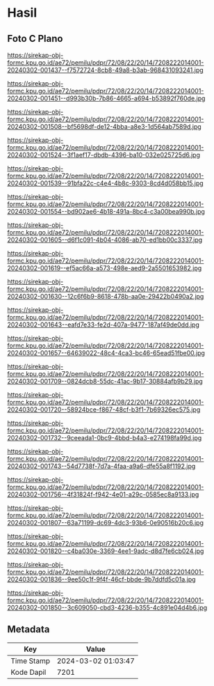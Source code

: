 # Hasil

## Foto C Plano

https://sirekap-obj-formc.kpu.go.id/ae72/pemilu/pdpr/72/08/22/20/14/7208222014001-20240302-001437--f7572724-8cb8-49a8-b3ab-968431093241.jpg

https://sirekap-obj-formc.kpu.go.id/ae72/pemilu/pdpr/72/08/22/20/14/7208222014001-20240302-001451--d993b30b-7b86-4665-a694-b53892f760de.jpg

https://sirekap-obj-formc.kpu.go.id/ae72/pemilu/pdpr/72/08/22/20/14/7208222014001-20240302-001508--bf5698df-de12-4bba-a8e3-1d564ab7589d.jpg

https://sirekap-obj-formc.kpu.go.id/ae72/pemilu/pdpr/72/08/22/20/14/7208222014001-20240302-001524--3f1aef17-dbdb-4396-ba10-032e025725d6.jpg

https://sirekap-obj-formc.kpu.go.id/ae72/pemilu/pdpr/72/08/22/20/14/7208222014001-20240302-001539--91bfa22c-c4e4-4b8c-9303-8cd4d058bb15.jpg

https://sirekap-obj-formc.kpu.go.id/ae72/pemilu/pdpr/72/08/22/20/14/7208222014001-20240302-001554--bd902ae6-4b18-491a-8bc4-c3a00bea990b.jpg

https://sirekap-obj-formc.kpu.go.id/ae72/pemilu/pdpr/72/08/22/20/14/7208222014001-20240302-001605--d6f1c091-4b04-4086-ab70-ed1bb00c3337.jpg

https://sirekap-obj-formc.kpu.go.id/ae72/pemilu/pdpr/72/08/22/20/14/7208222014001-20240302-001619--ef5ac66a-a573-498e-aed9-2a5501653982.jpg

https://sirekap-obj-formc.kpu.go.id/ae72/pemilu/pdpr/72/08/22/20/14/7208222014001-20240302-001630--12c6f6b9-8618-478b-aa0e-29422b0490a2.jpg

https://sirekap-obj-formc.kpu.go.id/ae72/pemilu/pdpr/72/08/22/20/14/7208222014001-20240302-001643--eafd7e33-fe2d-407a-9477-187af49de0dd.jpg

https://sirekap-obj-formc.kpu.go.id/ae72/pemilu/pdpr/72/08/22/20/14/7208222014001-20240302-001657--64639022-48c4-4ca3-bc46-65ead51fbe00.jpg

https://sirekap-obj-formc.kpu.go.id/ae72/pemilu/pdpr/72/08/22/20/14/7208222014001-20240302-001709--0824dcb8-55dc-41ac-9b17-30884afb9b29.jpg

https://sirekap-obj-formc.kpu.go.id/ae72/pemilu/pdpr/72/08/22/20/14/7208222014001-20240302-001720--58924bce-f867-48cf-b3f1-7b69326ec575.jpg

https://sirekap-obj-formc.kpu.go.id/ae72/pemilu/pdpr/72/08/22/20/14/7208222014001-20240302-001732--9ceeada1-0bc9-4bbd-b4a3-e274198fa99d.jpg

https://sirekap-obj-formc.kpu.go.id/ae72/pemilu/pdpr/72/08/22/20/14/7208222014001-20240302-001743--54d7738f-7d7a-4faa-a9a6-dfe55a8f1192.jpg

https://sirekap-obj-formc.kpu.go.id/ae72/pemilu/pdpr/72/08/22/20/14/7208222014001-20240302-001756--4f31824f-f942-4e01-a29c-0585ec8a9133.jpg

https://sirekap-obj-formc.kpu.go.id/ae72/pemilu/pdpr/72/08/22/20/14/7208222014001-20240302-001807--63a71199-dc69-4dc3-93b6-0e90516b20c6.jpg

https://sirekap-obj-formc.kpu.go.id/ae72/pemilu/pdpr/72/08/22/20/14/7208222014001-20240302-001820--c4ba030e-3369-4ee1-9adc-d8d7fe6cb024.jpg

https://sirekap-obj-formc.kpu.go.id/ae72/pemilu/pdpr/72/08/22/20/14/7208222014001-20240302-001836--9ee50c1f-9f4f-46cf-bbde-9b7ddfd5c01a.jpg

https://sirekap-obj-formc.kpu.go.id/ae72/pemilu/pdpr/72/08/22/20/14/7208222014001-20240302-001850--3c609050-cbd3-4236-b355-4c891e04d4b6.jpg


## Metadata

| Key        | Value               |
| ---------- | ------------------- |
| Time Stamp | 2024-03-02 01:03:47 |
| Kode Dapil | 7201                |




